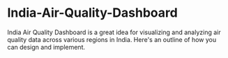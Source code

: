 # India-Air-Quality-Dashboard
India Air Quality Dashboard is a great idea for visualizing and analyzing air quality data across various regions in India. Here's an outline of how you can design and implement.
